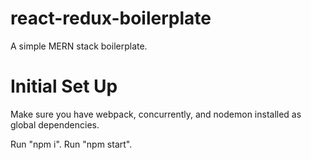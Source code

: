 # react-redux-boilerplate
A simple MERN stack boilerplate.

# Initial Set Up
Make sure you have webpack, concurrently, and nodemon installed as global dependencies.

Run "npm i".
Run "npm start".
